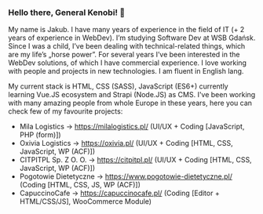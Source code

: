 ### Hello there, General Kenobi! 👋

My name is Jakub. I have many years of experience in the field of IT (+ 2 years of experience in WebDev). I’m studying Software Dev at WSB Gdańsk. Since I was a child, I’ve been dealing with technical-related things, which are my life’s „horse power”. For several years I’ve been interested in the WebDev solutions, of which I have commercial experience. I love working with people and projects in new technologies. I am fluent in English lang.

My current stack is HTML, CSS (SASS), JavaScript (ES6+) currently learning Vue.JS ecosystem and Strapi (Node.JS) as CMS. I've been working with many amazing people from whole Europe in these years, here you can check few of my favourite projects:

- Mila Logistics -> https://milalogistics.pl/ (UI/UX + Coding [JavaScript, PHP (form)])
- Oxivia Logistics -> https://oxivia.pl/ (UI/UX + Coding [HTML, CSS, JavaScript, WP (ACF)])
- CITPITPL Sp. Z O. O. -> https://citpitpl.pl/ (UI/UX + Coding [HTML, CSS, JavaScript, WP (ACF)])
- Pogotowie Dietetyczne -> https://www.pogotowie-dietetyczne.pl/ (Coding [HTML, CSS, JS, WP (ACF)])
- CapuccinoCafe -> https://capuccinocafe.pl/ (Coding [Editor + HTML/CSS/JS], WooCommerce Module)

<!--
**Nigtellios/Nigtellios** is a ✨ _special_ ✨ repository because its `README.md` (this file) appears on your GitHub profile.
